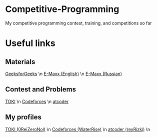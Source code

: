 # Competitive-Programming
My competitive programming contest, training, and competitions so far

# Useful links
## Materials
[GeeksforGeeks](https://www.geeksforgeeks.org/)  \n
[E-Maxx (English)](https://cp-algorithms.com/)  \n
[E-Maxx (Russian)](http://e-maxx.ru/algo/)

## Contest and Problems
[TOKI](https://tlx.toki.id/)  \n
[Codeforces](https://codeforces.com/)  \n
[atcoder](http://atcoder.jp/)

## My profiles
[TOKI (0ReiZeroNol)](https://tlx.toki.id/profiles/0ReiZeroNol)  \n
[Codeforces (WaterRise)](https://codeforces.com/profile/WaterRise)  \n
[atcoder (reyRizki)](https://atcoder.jp/users/reyRizki47)  \n